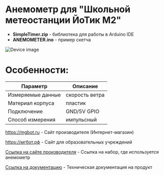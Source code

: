 # Анемометр для "Школьной метеостанции ЙоТик М2"

- **SimpleTimer.zip** - библиотека для работы в Arduino IDE
- **ANEMOMETER.ino** - пример скетча

![Device image](https://books.mgbot.ru/images/ANEMOMETER.PNG)

# Особенности:

| Параметр    | Описание |
| ----------- | -----------|
| Измеряемые данные  | скорость ветра|
| Материал корпуса | пластик |
| Подключение     | GND/5V GPIO|
| Способ измерения     | импульсный|

https://mgbot.ru  - Сайт производителя (Интернет-магазин)

https://мгбот.рф  - Сайт для образовательных учреждений

[Ссылка на сайте производителя](https://mgbot.ru/catalog/obrazovatelnye_nabory_iot/nabor_shkolnaya_meteostantsiya_yotik_m2/) - Cсылка на набор, где используется анемометр

[Ссылка на документацию](https://books.mgbot.ru/devices/ANEMOMETER.pdf) - Техническая документация на продукт